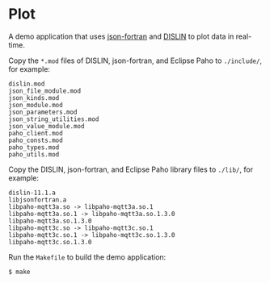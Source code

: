 # Plot
A demo application that uses
[json-fortran](https://github.com/jacobwilliams/json-fortran/) and
[DISLIN](http://www.mps.mpg.de/dislin/) to plot data in real-time.

Copy the `*.mod` files of DISLIN, json-fortran, and Eclipse Paho to
`./include/`, for example:
```
dislin.mod
json_file_module.mod
json_kinds.mod
json_module.mod
json_parameters.mod
json_string_utilities.mod
json_value_module.mod
paho_client.mod
paho_consts.mod
paho_types.mod
paho_utils.mod
```

Copy the DISLIN, json-fortran, and Eclipse Paho library files to
`./lib/`, for example:
```
dislin-11.1.a
libjsonfortran.a
libpaho-mqtt3a.so -> libpaho-mqtt3a.so.1
libpaho-mqtt3a.so.1 -> libpaho-mqtt3a.so.1.3.0
libpaho-mqtt3a.so.1.3.0
libpaho-mqtt3c.so -> libpaho-mqtt3c.so.1
libpaho-mqtt3c.so.1 -> libpaho-mqtt3c.so.1.3.0
libpaho-mqtt3c.so.1.3.0
```

Run the `Makefile` to build the demo application:
```
$ make
```
